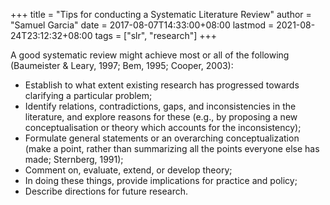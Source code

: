 +++
title = "Tips for conducting a Systematic Literature Review"
author = "Samuel Garcia"
date = 2017-08-07T14:33:00+08:00
lastmod = 2021-08-24T23:12:32+08:00
tags = ["slr", "research"]
+++

A good systematic review might achieve most or all of the following (Baumeister & Leary, 1997; Bem, 1995; Cooper, 2003):

<!--more-->

- Establish to what extent existing research has progressed towards clarifying a particular problem;
- Identify relations, contradictions, gaps, and inconsistencies in the literature, and explore reasons for these (e.g., by proposing a new conceptualisation or theory which accounts for the inconsistency);
- Formulate general statements or an overarching conceptualization (make a point, rather than summarizing all the points everyone else has made; Sternberg, 1991);
- Comment on, evaluate, extend, or develop theory;
- In doing these things, provide implications for practice and policy;
- Describe directions for future research.

